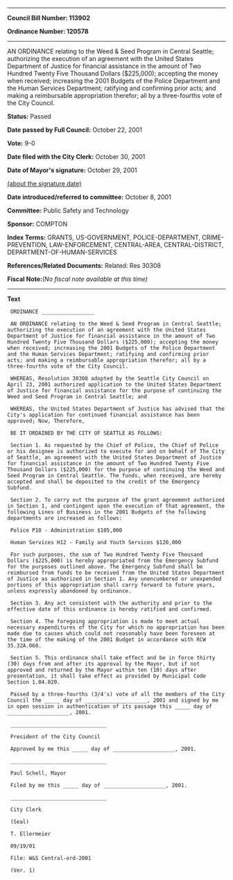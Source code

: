 

********

**Council Bill Number: 113902**
   
**Ordinance Number: 120578**
********

 AN ORDINANCE relating to the Weed & Seed Program in Central Seattle; authorizing the execution of an agreement with the United States Department of Justice for financial assistance in the amount of Two Hundred Twenty Five Thousand Dollars ($225,000); accepting the money when received; increasing the 2001 Budgets of the Police Department and the Human Services Department; ratifying and confirming prior acts; and making a reimbursable appropriation therefor; all by a three-fourths vote of the City Council.

**Status:** Passed
   
**Date passed by Full Council:** October 22, 2001
   
**Vote:** 9-0
   
**Date filed with the City Clerk:** October 30, 2001
   
**Date of Mayor's signature:** October 29, 2001
   
[(about the signature date)](/~public/approvaldate.htm)
   
   
   
**Date introduced/referred to committee:** October 8, 2001
   
**Committee:** Public Safety and Technology
   
**Sponsor:** COMPTON
   
   
**Index Terms:** GRANTS, US-GOVERNMENT, POLICE-DEPARTMENT, CRIME-PREVENTION, LAW-ENFORCEMENT, CENTRAL-AREA, CENTRAL-DISTRICT, DEPARTMENT-OF-HUMAN-SERVICES

**References/Related Documents:** Related: Res 30308

**Fiscal Note:**_(No fiscal note available at this time)_

********

**Text**
   
```
 ORDINANCE _________________

 AN ORDINANCE relating to the Weed & Seed Program in Central Seattle; authorizing the execution of an agreement with the United States Department of Justice for financial assistance in the amount of Two Hundred Twenty Five Thousand Dollars ($225,000); accepting the money when received; increasing the 2001 Budgets of the Police Department and the Human Services Department; ratifying and confirming prior acts; and making a reimbursable appropriation therefor; all by a three-fourths vote of the City Council.

 WHEREAS, Resolution 30308 adopted by the Seattle City Council on April 23, 2001 authorized application to the United States Department of Justice for financial assistance for the purpose of continuing the Weed and Seed Program in Central Seattle; and

 WHEREAS, the United States Department of Justice has advised that the City's application for continued financial assistance has been approved; Now, Therefore,

 BE IT ORDAINED BY THE CITY OF SEATTLE AS FOLLOWS:

 Section 1. As requested by the Chief of Police, the Chief of Police or his designee is authorized to execute for and on behalf of The City of Seattle, an agreement with the United States Department of Justice for financial assistance in the amount of Two Hundred Twenty Five Thousand Dollars ($225,000) for the purpose of continuing the Weed and Seed Program in Central Seattle. The funds, when received, are hereby accepted and shall be deposited to the credit of the Emergency Subfund.

 Section 2. To carry out the purpose of the grant agreement authorized in Section 1, and contingent upon the execution of that agreement, the following Lines of Business in the 2001 Budgets of the following departments are increased as follows:

 Police P10 - Administration $105,000

 Human Services H12 - Family and Youth Services $120,000

 For such purposes, the sum of Two Hundred Twenty Five Thousand Dollars ($225,000) is hereby appropriated from the Emergency Subfund for the purposes outlined above. The Emergency Subfund shall be reimbursed from funds to be received from the United States Department of Justice as authorized in Section 1. Any unencumbered or unexpended portions of this appropriation shall carry forward to future years, unless expressly abandoned by ordinance.

 Section 3. Any act consistent with the authority and prior to the effective date of this ordinance is hereby ratified and confirmed.

 Section 4. The foregoing appropriation is made to meet actual necessary expenditures of the City for which no appropriation has been made due to causes which could not reasonably have been foreseen at the time of the making of the 2001 Budget in accordance with RCW 35.32A.060.

 Section 5. This ordinance shall take effect and be in force thirty (30) days from and after its approval by the Mayor, but if not approved and returned by the Mayor within ten (10) days after presentation, it shall take effect as provided by Municipal Code Section 1.04.020.

 Passed by a three-fourths (3/4's) vote of all the members of the City Council the _____ day of ____________________, 2001 and signed by me in open session in authentication of its passage this _____ day of ____________________, 2001.

 _______________________________

 President of the City Council

 Approved by me this _____ day of ____________________, 2001.

 _______________________________

 Paul Schell, Mayor

 Filed by me this _____ day of ____________________, 2001.

 _______________________________

 City Clerk

 (Seal)

 T. Ellermeier

 09/19/01

 File: W&S Central-ord-2001

 (Ver. 1)

```
